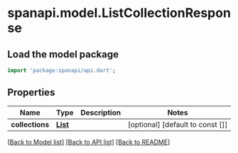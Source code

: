 # spanapi.model.ListCollectionResponse

## Load the model package
```dart
import 'package:spanapi/api.dart';
```

## Properties
Name | Type | Description | Notes
------------ | ------------- | ------------- | -------------
**collections** | [**List<Collection>**](Collection.md) |  | [optional] [default to const []]

[[Back to Model list]](../README.md#documentation-for-models) [[Back to API list]](../README.md#documentation-for-api-endpoints) [[Back to README]](../README.md)


